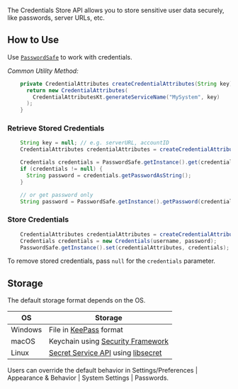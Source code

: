 [//]: # (title: Persisting Sensitive Data)

<!-- Copyright 2000-2021 JetBrains s.r.o. and other contributors. Use of this source code is governed by the Apache 2.0 license that can be found in the LICENSE file. -->

The Credentials Store API allows you to store sensitive user data securely, like passwords, server URLs, etc.

## How to Use
Use [`PasswordSafe`](upsource:///platform/remote-core/src/ide/passwordSafe/PasswordSafe.kt) to work with credentials.

_Common Utility Method:_

```java
    private CredentialAttributes createCredentialAttributes(String key) {
      return new CredentialAttributes(
        CredentialAttributesKt.generateServiceName("MySystem", key)
      );
    }
```

### Retrieve Stored Credentials
                       
```java
    String key = null; // e.g. serverURL, accountID
    CredentialAttributes credentialAttributes = createCredentialAttributes(key);

    Credentials credentials = PasswordSafe.getInstance().get(credentialAttributes);
    if (credentials != null) {
      String password = credentials.getPasswordAsString();
    }

    // or get password only
    String password = PasswordSafe.getInstance().getPassword(credentialAttributes);

```

### Store Credentials

```java
    CredentialAttributes credentialAttributes = createCredentialAttributes(serverId); // see previous sample
    Credentials credentials = new Credentials(username, password);
    PasswordSafe.getInstance().set(credentialAttributes, credentials);
```

To remove stored credentials, pass `null` for the `credentials` parameter.

## Storage
The default storage format depends on the OS.

| OS      | Storage                                               |
| ------- | ----------------------------------------------------- |
| Windows | File in [KeePass][Windows] format                     |
| macOS   | Keychain using [Security Framework][macOS]            |
| Linux   | [Secret Service API][linux] using [libsecret][linux2] |

[Windows]: https://keepass.info
[macOS]: https://developer.apple.com/documentation/security/keychain_services
[linux]: https://specifications.freedesktop.org/secret-service/latest/
[linux2]: https://wiki.gnome.org/Projects/Libsecret

Users can override the default behavior in <menupath>Settings/Preferences | Appearance & Behavior | System Settings | Passwords</menupath>.
